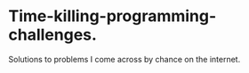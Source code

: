 # Time-killing-programming-challenges.
Solutions to problems I come across by chance on the internet. 
